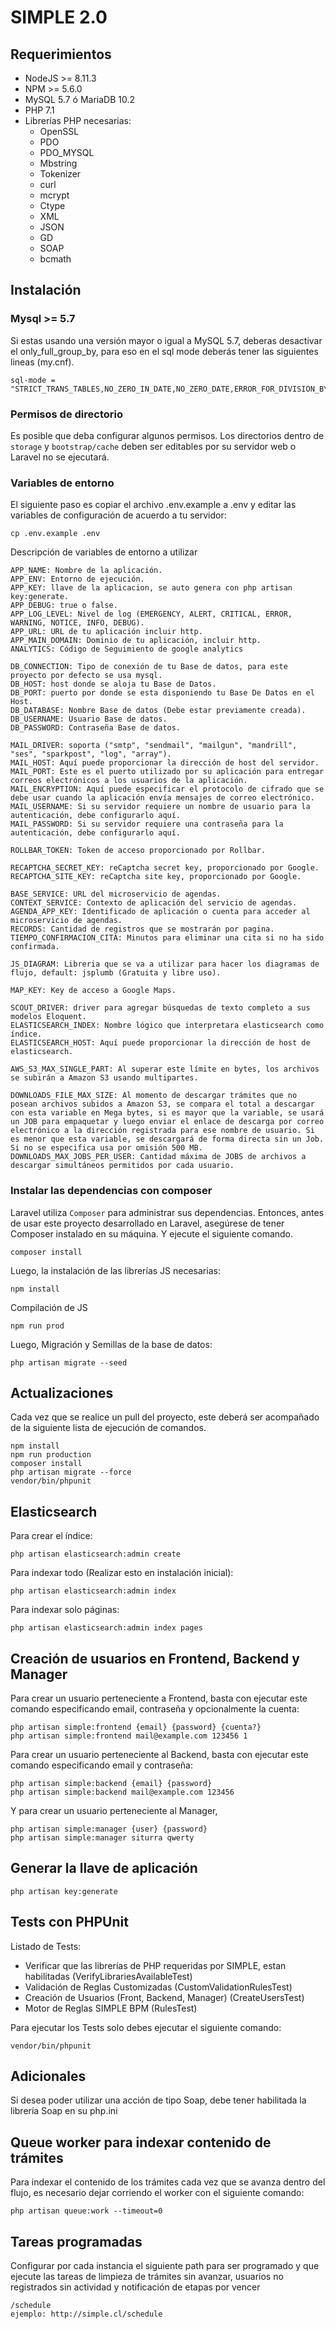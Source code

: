# SIMPLE 2.0

## Requerimientos

* NodeJS >= 8.11.3
* NPM >= 5.6.0
* MySQL 5.7 ó MariaDB 10.2
* PHP 7.1
* Librerías PHP necesarias:
    * OpenSSL
    * PDO
    * PDO_MYSQL
    * Mbstring
    * Tokenizer
    * curl
    * mcrypt
    * Ctype
    * XML
    * JSON
    * GD
    * SOAP
    * bcmath

## Instalación


### Mysql >= 5.7
Si estas usando una versión mayor o igual a MySQL 5.7, deberas desactivar el only_full_group_by, para eso en el sql mode deberás tener las siguientes lineas (my.cnf).

    sql-mode = "STRICT_TRANS_TABLES,NO_ZERO_IN_DATE,NO_ZERO_DATE,ERROR_FOR_DIVISION_BY_ZERO,NO_AUTO_CREATE_USER,NO_ENGINE_SUBSTITUTION"


### Permisos de directorio

Es posible que deba configurar algunos permisos. Los directorios dentro de `storage` y `bootstrap/cache` deben ser editables por su servidor web o Laravel no se ejecutará.

### Variables de entorno

El siguiente paso es copiar el archivo .env.example a .env y editar las variables de configuración de acuerdo a tu servidor:

```
cp .env.example .env
```

Descripción de variables de entorno a utilizar

```
APP_NAME: Nombre de la aplicación.
APP_ENV: Entorno de ejecución.
APP_KEY: llave de la aplicacion, se auto genera con php artisan key:generate.
APP_DEBUG: true o false.
APP_LOG_LEVEL: Nivel de log (EMERGENCY, ALERT, CRITICAL, ERROR, WARNING, NOTICE, INFO, DEBUG).
APP_URL: URL de tu aplicación incluir http.
APP_MAIN_DOMAIN: Dominio de tu aplicación, incluir http.
ANALYTICS: Código de Seguimiento de google analytics

DB_CONNECTION: Tipo de conexión de tu Base de datos, para este proyecto por defecto se usa mysql.
DB_HOST: host donde se aloja tu Base de Datos.
DB_PORT: puerto por donde se esta disponiendo tu Base De Datos en el Host.
DB_DATABASE: Nombre Base de datos (Debe estar previamente creada).
DB_USERNAME: Usuario Base de datos.
DB_PASSWORD: Contraseña Base de datos.

MAIL_DRIVER: soporta ("smtp", "sendmail", "mailgun", "mandrill", "ses", "sparkpost", "log", "array").
MAIL_HOST: Aquí puede proporcionar la dirección de host del servidor.
MAIL_PORT: Este es el puerto utilizado por su aplicación para entregar correos electrónicos a los usuarios de la aplicación.
MAIL_ENCRYPTION: Aquí puede especificar el protocolo de cifrado que se debe usar cuando la aplicación envía mensajes de correo electrónico.
MAIL_USERNAME: Si su servidor requiere un nombre de usuario para la autenticación, debe configurarlo aquí.
MAIL_PASSWORD: Si su servidor requiere una contraseña para la autenticación, debe configurarlo aquí.

ROLLBAR_TOKEN: Token de acceso proporcionado por Rollbar.

RECAPTCHA_SECRET_KEY: reCaptcha secret key, proporcionado por Google.
RECAPTCHA_SITE_KEY: reCaptcha site key, proporcionado por Google.

BASE_SERVICE: URL del microservicio de agendas.
CONTEXT_SERVICE: Contexto de aplicación del servicio de agendas.
AGENDA_APP_KEY: Identificado de aplicación o cuenta para acceder al microservicio de agendas.
RECORDS: Cantidad de registros que se mostrarán por pagina.
TIEMPO_CONFIRMACION_CITA: Minutos para eliminar una cita si no ha sido confirmada.

JS_DIAGRAM: Libreria que se va a utilizar para hacer los diagramas de flujo, default: jsplumb (Gratuita y libre uso).

MAP_KEY: Key de acceso a Google Maps.

SCOUT_DRIVER: driver para agregar búsquedas de texto completo a sus modelos Eloquent.
ELASTICSEARCH_INDEX: Nombre lógico que interpretara elasticsearch como índice.
ELASTICSEARCH_HOST: Aquí puede proporcionar la dirección de host de elasticsearch.

AWS_S3_MAX_SINGLE_PART: Al superar este límite en bytes, los archivos se subirán a Amazon S3 usando multipartes.

DOWNLOADS_FILE_MAX_SIZE: Al momento de descargar trámites que no posean archivos subidos a Amazon S3, se compara el total a descargar con esta variable en Mega bytes, si es mayor que la variable, se usará un JOB para empaquetar y luego enviar el enlace de descarga por correo electrónico a la dirección registrada para ese nombre de usuario. Si es menor que esta variable, se descargará de forma directa sin un Job. Si no se especifica usa por omisión 500 MB.
DOWNLOADS_MAX_JOBS_PER_USER: Cantidad máxima de JOBS de archivos a descargar simultáneos permitidos por cada usuario.

```

### Instalar las dependencias con composer

Laravel utiliza `Composer` para administrar sus dependencias. Entonces, antes de usar este proyecto desarrollado en Laravel,
asegúrese de tener Composer instalado en su máquina. Y ejecute el siguiente comando.

```
composer install
```

Luego, la instalación de las librerías JS necesarias:

```
npm install
```

Compilación de JS

```
npm run prod
```

Luego, Migración y Semillas de la base de datos:

```
php artisan migrate --seed
```

## Actualizaciones

Cada vez que se realice un pull del proyecto, este deberá ser acompañado de la siguiente lista de ejecución de comandos.

```
npm install
npm run production
composer install
php artisan migrate --force
vendor/bin/phpunit
```

## Elasticsearch

Para crear el índice:

```
php artisan elasticsearch:admin create
```

Para indexar todo (Realizar esto en instalación inicial):

```
php artisan elasticsearch:admin index
```

Para indexar solo páginas:

```
php artisan elasticsearch:admin index pages
```

## Creación de usuarios en Frontend, Backend y Manager

Para crear un usuario perteneciente a Frontend, basta con ejecutar este comando especificando email, contraseña y opcionalmente la cuenta:

```
php artisan simple:frontend {email} {password} {cuenta?}
php artisan simple:frontend mail@example.com 123456 1
```

Para crear un usuario perteneciente al Backend, basta con ejecutar este comando especificando email y contraseña:

```
php artisan simple:backend {email} {password}
php artisan simple:backend mail@example.com 123456
```

Y para crear un usuario perteneciente al Manager,

```
php artisan simple:manager {user} {password}
php artisan simple:manager siturra qwerty
```

## Generar la llave de aplicación

```
php artisan key:generate
```

## Tests con PHPUnit

Listado de Tests:

- Verificar que las librerías de PHP requeridas por SIMPLE, estan habilitadas (VerifyLibrariesAvailableTest)
- Validación de Reglas Customizadas (CustomValidationRulesTest)
- Creación de Usuarios (Front, Backend, Manager) (CreateUsersTest)
- Motor de Reglas SIMPLE BPM (RulesTest)

Para ejecutar los Tests solo debes ejecutar el siguiente comando:

```
vendor/bin/phpunit
```

## Adicionales

Si desea poder utilizar una acción de tipo Soap, debe tener habilitada la librería Soap en su php.ini

## Queue worker para indexar contenido de trámites
Para indexar el contenido de los trámites cada vez que se avanza dentro del flujo, es necesario dejar corriendo el worker con el siguiente comando:

```
php artisan queue:work --timeout=0
```

## Tareas programadas
Configurar por cada instancia el siguiente path para ser programado y que ejecute las tareas de limpieza de trámites sin avanzar, usuarios no registrados sin actividad y notificación de etapas por vencer

```
/schedule
ejemplo: http://simple.cl/schedule
```
